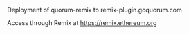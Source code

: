 Deployment of quorum-remix to remix-plugin.goquorum.com

Access through Remix at https://remix.ethereum.org

